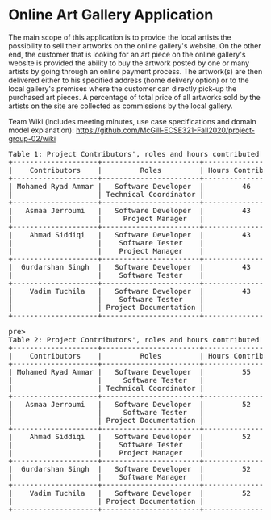 # Online Art Gallery Application

The main scope of this application is to provide the local artists the possibility to sell their artworks on the online gallery's website. On the other end, the customer that is looking for an art piece on the online gallery's website is provided the ability to buy the artwork posted by one or many artists by going through an online payment process. The artwork(s) are then delivered either to his specified address (home delivery option) or to the local gallery's premises where the customer can directly pick-up the purchased art pieces. A percentage of total price of all artworks sold by the artists on the site are collected as commissions by the local gallery.

Team Wiki (includes meeting minutes, use case specifications and domain model explanation):
https://github.com/McGill-ECSE321-Fall2020/project-group-02/wiki

<pre>
Table 1: Project Contributors', roles and hours contributed for the Deliverable 1 (see the table in Raw format)
+--------------------+-----------------------+-------------------+
|    Contributors    |         Roles         | Hours Contributed |
+--------------------+-----------------------+-------------------+
| Mohamed Ryad Ammar |   Software Developer  |         46        |
|                    | Technical Coordinator |                   |
+--------------------+-----------------------+-------------------+
|   Asmaa Jerroumi   |   Software Developer  |         43        |
|                    |     Project Manager   |                   |
+--------------------+-----------------------+-------------------+
|    Ahmad Siddiqi   |   Software Developer  |         43        |
|                    |    Software Tester    |                   |
|                    |    Project Manager    |                   |
+--------------------+-----------------------+-------------------+
|  Gurdarshan Singh  |   Software Developer  |         43        |
|                    |    Software Tester    |                   |
+--------------------+-----------------------+-------------------+
|    Vadim Tuchila   |   Software Developer  |         43        |
|                    |    Software Tester    |                   |
|                    | Project Documentation |                   |
+--------------------+-----------------------+-------------------+

pre>
Table 2: Project Contributors', roles and hours contributed for the Deliverable 2 (see the table in Raw format)
+--------------------+-----------------------+-------------------+
|    Contributors    |         Roles         | Hours Contributed |
+--------------------+-----------------------+-------------------+
| Mohamed Ryad Ammar |   Software Developer  |         55        |
|                    |     Software Tester   |                   |
|                    | Technical Coordinator |                   |
+--------------------+-----------------------+-------------------+
|   Asmaa Jerroumi   |   Software Developer  |         52        |
|                    |     Software Tester   |                   |
|                    | Project Documentation |                   |
+--------------------+-----------------------+-------------------+
|    Ahmad Siddiqi   |   Software Developer  |         52        |
|                    |    Software Tester    |                   |
|                    |    Project Manager    |                   |
+--------------------+-----------------------+-------------------+
|  Gurdarshan Singh  |   Software Developer  |         52        |
|                    |    Software Manager   |                   |
+--------------------+-----------------------+-------------------+
|    Vadim Tuchila   |   Software Developer  |         52        |
|                    | Project Documentation |                   |
+--------------------+-----------------------+-------------------+




<pre>

